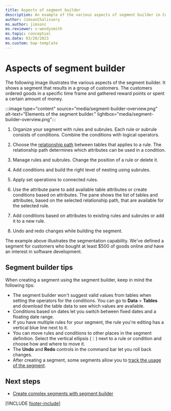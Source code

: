 ```yaml
---
title: Aspects of segment builder
description: An example of the various aspects of segment builder in Customer Insights
author: JimsonChalissery
ms.author: jimsonc
ms.reviewer: v-wendysmith
ms.topic: conceptual
ms.date: 03/20/2023
ms.custom: bap-template
---
```


# Aspects of segment builder

The following image illustrates the various aspects of the segment builder. It shows a segment that results in a group of customers. The customers ordered goods in a specific time frame and gathered reward points or spent a certain amount of money.

:::image type="content" source="media/segment-builder-overview.png" alt-text="Elements of the segment builder." lightbox="media/segment-builder-overview.png":::

1. Organize your segment with rules and subrules. Each rule or subrule consists of conditions. Combine the conditions with logical operators.

1. Choose the [relationship path](relationships.md) between tables that applies to a rule. The relationship path determines which attributes can be used in a condition.

1. Manage rules and subrules. Change the position of a rule or delete it.

1. Add conditions and build the right level of nesting using subrules.

1. Apply set operations to connected rules.

1. Use the attribute pane to add available table attributes or create conditions based on attributes. The pane shows the list of tables and attributes, based on the selected relationship path, that are available for the selected rule.

1. Add conditions based on attributes to existing rules and subrules or add it to a new rule.

1. Undo and redo changes while building the segment.

The example above illustrates the segmentation capability. We've defined a segment for customers who bought at least $500 of goods online *and* have an interest in software development.

## Segment builder tips

When creating a segment using the segment builder, keep in mind the following tips:

- The segment builder won't suggest valid values from tables when setting the operators for the conditions. You can go to **Data** > **Tables** and download the table data to see which values are available.
- Conditions based on dates let you switch between fixed dates and a floating date range.
- If you have multiple rules for your segment, the rule you're editing has a vertical blue line next to it.
- You can move rules and conditions to other places in the segment definition. Select the vertical ellipsis (&vellip;) next to a rule or condition and choose how and where to move it.
- The **Undo** and **Redo** controls in the command bar let you roll back changes.
- After creating a segment, some segments allow you to [track the usage of the segment](segments-track-usage.md).

## Next steps

- [Create complex segments with segment builder](segment-builder.md)


[!INCLUDE [footer-include](includes/footer-banner.md)]
